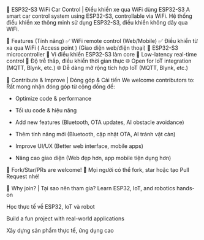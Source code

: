 🚗 ESP32-S3 WiFi Car Control | Điều khiển xe qua WiFi dùng ESP32-S3
A smart car control system using ESP32-S3, controllable via WiFi.
Hệ thống điều khiển xe thông minh sử dụng ESP32-S3, điều khiển không dây qua WiFi.

🌟 Features (Tính năng)
✅ WiFi remote control (Web/Mobile)
✅ Điều khiển từ xa qua WiFi ( Access point ) (Giao diện web/điện thoại)
📶 ESP32-S3 microcontroller
📶 Vi điều khiển ESP32-S3 làm core
🔄 Low-latency real-time control
🔄 Độ trễ thấp, điều khiển thời gian thực
🌐 Open for IoT integration (MQTT, Blynk, etc.)
🌐 Dễ dàng mở rộng tích hợp IoT (MQTT, Blynk, etc.)

🤝 Contribute & Improve | Đóng góp & Cải tiến
We welcome contributors to:
Rất mong nhận đóng góp từ cộng đồng để:

 - Optimize code & performance

 - Tối ưu code & hiệu năng

 - Add new features (Bluetooth, OTA updates, AI obstacle avoidance)

 - Thêm tính năng mới (Bluetooth, cập nhật OTA, AI tránh vật cản)

 - Improve UI/UX (Better web interface, mobile apps)

 - Nâng cao giao diện (Web đẹp hơn, app mobile tiện dụng hơn)

🔧 Fork/Star/PRs are welcome!
🔧 Mọi người có thể fork, star hoặc tạo Pull Request nhé!

📌 Why join? | Tại sao nên tham gia?
Learn ESP32, IoT, and robotics hands-on

Học thực tế về ESP32, IoT và robot

Build a fun project with real-world applications

Xây dựng sản phẩm thực tế, ứng dụng cao